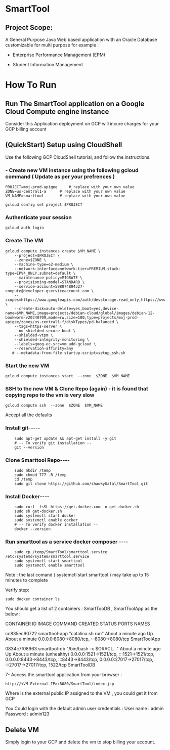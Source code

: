 
# SmartTool 
## Project Scope: 
A General Purpose Java Web based application with an Oracle Database customizable for multi purpose for example :

* Enterprise Performance Management (EPM)

* Student Information Management 



# How To Run 


## Run The SmartTool application on a Google Cloud Compute engine instance 
Consider this Application deployment on GCP will incure charges for your GCP billing account 

## (QuickStart) Setup using CloudShell

Use the following GCP CloudShell tutorial, and follow the instructions.


### - Create new VM instance using the following gcloud command ( Update as per your prefrences ) 

~~~
PROJECT=moj-prod-apigee		# replace with your own value
ZONE=us-central1-a		# replace with your own value
VM_NAME=smarttool		# replace with your own value

gcloud config set project $PROJECT
~~~

###  Authenticate your session 

~~~
gcloud auth login
~~~

###  Create The VM 

~~~
gcloud compute instances create $VM_NAME \
    --project=$PROJECT \
    --zone=$ZONE \
    --machine-type=e2-medium \
    --network-interface=network-tier=PREMIUM,stack-type=IPV4_ONLY,subnet=default \
    --maintenance-policy=MIGRATE \
    --provisioning-model=STANDARD \
    --service-account=598074804327-compute@developer.gserviceaccount.com \
    --scopes=https://www.googleapis.com/auth/devstorage.read_only,https://www.googleapis.com/auth/logging.write,https://www.googleapis.com/auth/monitoring.write,https://www.googleapis.com/auth/service.management.readonly,https://www.googleapis.com/auth/servicecontrol,https://www.googleapis.com/auth/trace.append \
    --create-disk=auto-delete=yes,boot=yes,device-name=$VM_NAME,image=projects/debian-cloud/global/images/debian-12-bookworm-v20240709,mode=rw,size=100,type=projects/moj-prod-apigee/zones/us-central1-f/diskTypes/pd-balanced \
    --tags=https-server \
    --no-shielded-secure-boot \
    --shielded-vtpm \
    --shielded-integrity-monitoring \
    --labels=goog-ec-src=vm_add-gcloud \
    --reservation-affinity=any 
   # --metadata-from-file startup-script=setup_ssh.sh
~~~

### Start the new VM

~~~
gcloud compute instances start  --zone  $ZONE  $VM_NAME
~~~

### SSH to the new VM & Clone Repo (again) - it is found that copying repo to the vm is very slow 

~~~
gcloud compute ssh  --zone  $ZONE  $VM_NAME  
~~~

Accept all the defaults  


### Install git----- 

~~~
	sudo apt-get update && apt-get install -y git
	# -- To verify git installation --
	git --version 

~~~

### Clone Smarttool Repo----

~~~
	sudo mkdir /temp
	sudo chmod 777 -R /temp
	cd /temp
	sudo git clone https://github.com/shawkyGalal/SmartTool.git
~~~


### Install Docker----

~~~
	sudo curl -fsSL https://get.docker.com -o get-docker.sh
	sudo sh get-docker.sh
	sudo systemctl start docker
	sudo systemctl enable docker
	# -- To verify docker installation --
	docker --version 
~~~


### Run smarttool as a service docker composer ---- 

~~~
    sudo cp /temp/SmartTool/smarttool.service   /etc/systemd/system/smarttool.service
    sudo systemctl start smarttool
    sudo systemctl enable smarttool
~~~

Note : the last comand ( systemctl start smarttool ) may take up to 15 minutes to complete 

Verify step: 

~~~
sudo docker container ls 
~~~

You should get a list of 2 containers :  SmartTooDB , SmartToolApp as the below : 

CONTAINER ID   IMAGE           COMMAND                  CREATED              STATUS                          PORTS                                                                                                                                           NAMES

cc835ec90722   smarttool-app   "catalina.sh run"        About a minute ago   Up About a minute               0.0.0.0:8080->8080/tcp, :::8080->8080/tcp                                                                                                       SmartToolApp


0834c7f08963   smarttool-db    "/bin/bash -c $ORACL…"   About a minute ago   Up About a minute (unhealthy)   0.0.0.0:1521->1521/tcp, :::1521->1521/tcp, 0.0.0.0:8443->8443/tcp, :::8443->8443/tcp, 0.0.0.0:27017->27017/tcp, :::27017->27017/tcp, 1522/tcp   SmartToolDB

7- Access the smarttool application from your browser : 

~~~
http://<VM-External-IP>:8080/SmartTool/index.jsp
~~~
Where <VM-External-IP> is the external public IP assigned to the VM , you could get it from GCP 

You Could login with the default admin user credentials : 
User name 	: admin 
Password 	: admin123

## Delete VM 
Simply login to your GCP and delete the vm to stop billing your account. 



